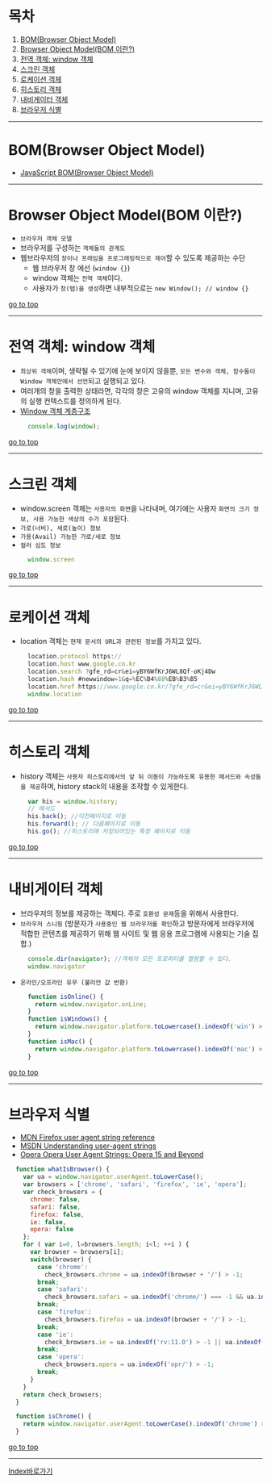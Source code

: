 # 목차
  1. [BOM(Browser Object Model)](#bombrowser-object-model)
  2. [Browser Object Model(BOM 이란?)](#browser-object-modelbom-이란)
  3. [전역 객체: window 객체](#전역-객체-window-객체)
  4. [스크린 객체](#스크린-객체)
  5. [로케이션 객체](#로케이션-객체)
  6. [히스토리 객체](#히스토리-객체)
  7. [내비게이터 객체](#내비게이터-객체)
  8. [브라우저 식별](#브라우저-식별)

------

# BOM(Browser Object Model)
  - [JavaScript BOM(Browser Object Model)](http://iwantadmin.tistory.com/108)

------

# Browser Object Model(BOM 이란?)
  - `브라우저 객체 모델`
  - 브라우저를 구성하는 `객체들의 관계도`
  - 웹브라우저의 `창이나 프래임을 프로그래밍적으로 제어`할 수 있도록 제공하는 수단
    - 웹 브라우저 창 에선 (`window {}`)
    - window 객체는 `전역 객체`이다.
    - 사용자가 `창(탭)을 생성`하면 내부적으로는 `new Window(); // window {}`

[go to top](#목차)

------

# 전역 객체: window 객체
  - `최상위 객체`이며, 생략될 수 있기에 눈에 보이지 않을뿐, `모든 변수와 객체, 함수들이 Window 객체안에서 선언`되고 실행되고 있다.
  - 여러개의 창을 출력한 상태라면, 각각의 창은 고유의 window 객체를 지니며, 고유의 실행 컨텍스트를 정의하게 된다.
  - [Window 객체 계층구조](http://cfile7.uf.tistory.com/image/24395B4057BBC8B01C61C5)
    ```javascript
      console.log(window);
    ```

[go to top](#목차)

------

# 스크린 객체
  - window.screen 객체는 `사용자의 화면`을 나타내며, 여기에는 사용자 `화면의 크기 정보, 사용 가능한 색상의 수가 포함`된다.
  - `가로(너비), 세로(높이) 정보`
  - `가용(Avail) 가능한 가로/세로 정보`
  - `컬러 심도 정보`
    ```javascript
      window.screen
    ```

[go to top](#목차)

------

# 로케이션 객체
  - location 객체는 `현재 문서의 URL과 관련된 정보`를 가지고 있다. 
    ```javascript
      location.protocol https://
      location.host www.google.co.kr
      location.search ?gfe_rd=cr&ei=yBY6WfKrJ6WL8Qf-oKj4Dw
      location.hash #newwindow=1&q=%EC%B4%88%EB%B3%B5
      location.href https://www.google.co.kr/?gfe_rd=cr&ei=yBY6WfKrJ6WL8Qf-oKj4Dw#newwindow=1&q=%EC%B4%88%EB%B3%B5
      window.location
    ```

[go to top](#목차)

------

# 히스토리 객체
  - history 객체는 `사용자 히스토리에서의 앞 뒤 이동이 가능하도록 유용한 메서드와 속성들을 제공`하며, history stack의 내용을 조작할 수 있게한다.
    ```javascript
      var his = window.history;
      // 메서드
      his.back(); //이전페이지로 이동
      his.forward(); // 다음페이지로 이동
      his.go(); //히스토리에 저장되어있는 특정 페이지로 이동
    ```

[go to top](#목차)

------

# 내비게이터 객체
  - 브라우저의 정보를 제공하는 객체다. 주로 `호환성 문제`등을 위해서 사용한다.
  - `브라우저 스니핑` (방문자가 `사용중인 웹 브라우저를 확인`하고 방문자에게 브라우저에 적합한 콘텐츠를 제공하기 위해 웹 사이트 및 웹 응용 프로그램에 사용되는 기술 집합.)
    ```javascript
      console.dir(navigator); //객체의 모든 프로퍼티를 열람할 수 있다.
      window.navigator
    ```
  - `온라인/오프라인 유무 (불리언 값 반환)`
    ```javascript
      function isOnline() {
        return window.navigator.onLine;
      }
      function isWindows() {
        return window.navigator.platform.toLowercase().indexOf('win') > -1;
      }
      function isMac() {
        return window.navigator.platform.toLowercase().indexOf('mac') > -1;
      }
    ```

[go to top](#목차)

------

# 브라우저 식별
  - [MDN Firefox user agent string reference](https://developer.mozilla.org/en-US/docs/Web/HTTP/Headers/User-Agent/Firefox)
  - [MSDN Understanding user-agent strings](https://msdn.microsoft.com/en-us/library/ms537503(v=vs.85).aspx)
  - [Opera Opera User Agent Strings: Opera 15 and Beyond](https://dev.opera.com/blog/opera-user-agent-strings-opera-15-and-beyond/)
  ```javascript
    function whatIsBrowser() {
      var ua = window.navigator.userAgent.toLowerCase();
      var browsers = ['chrome', 'safari', 'firefox', 'ie', 'opera'];
      var check_browsers = {
        chrome: false,
        safari: false,
        firefox: false,
        ie: false,
        opera: false
      };
      for ( var i=0, l=browsers.length; i<l; ++i ) {
        var browser = browsers[i];
        switch(browser) {
          case 'chrome':
            check_browsers.chrome = ua.indexOf(browser + '/') > -1;
          break;
          case 'safari':
            check_browsers.safari = ua.indexOf('chrome/') === -1 && ua.indexOf(browser + '/') > -1;
          break;
          case 'firefox':
            check_browsers.firefox = ua.indexOf(browser + '/') > -1;
          break;
          case 'ie':
            check_browsers.ie = ua.indexOf('rv:11.0') > -1 || ua.indexOf('trident/') > -1 || ua.indexOf('msie/') > -1;
          break;
          case 'opera':
            check_browsers.opera = ua.indexOf('opr/') > -1;
          break;
        }
      }
      return check_browsers;
    }

    function isChrome() {
      return window.navigator.userAgent.toLowerCase().indexOf('chrome') > -1;
    }
  ```

[go to top](#목차)

------


[Index바로가기](https://github.com/seromkim1005/study)